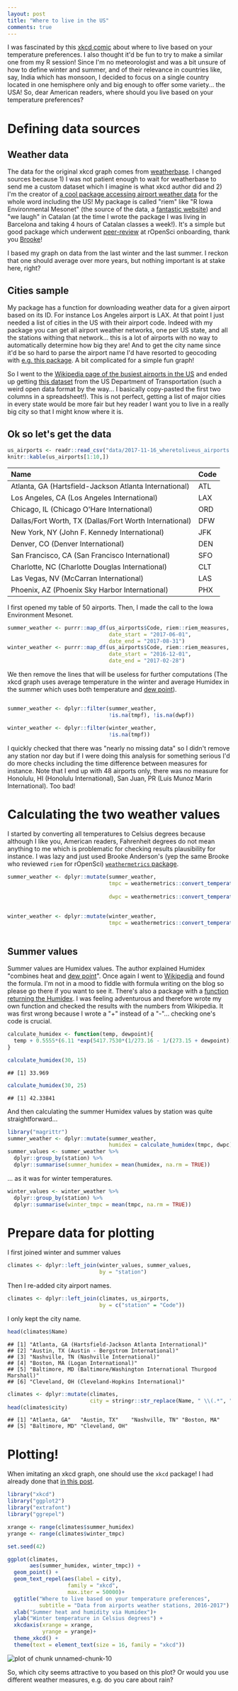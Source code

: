 ```yaml
---
layout: post
title: "Where to live in the US"
comments: true
---
```



I was fascinated by this [xkcd comic](https://xkcd.com/1916/) about where to live based on your temperature preferences. I also thought it'd be fun to try to make a similar one from my R session! Since I'm no meteorologist and was a bit unsure of how to define winter and summer, and of their relevance in countries like, say, India which has monsoon, I decided to focus on a single country located in one hemisphere only and big enough to offer some variety... the USA! So, dear American readers, where should you live based on your temperature preferences?

<!--more-->

# Defining data sources

## Weather data

The data for the original xkcd graph comes from [weatherbase](http://www.weatherbase.com/). I changed sources because 1) I was not patient enough to wait for weatherbase to send me a custom dataset which I imagine is what xkcd author did and 2) I'm the creator of [a cool package accessing airport weather data](http://ropensci.github.io/riem/) for the whole word including the US! My package is called "riem" like "R Iowa Environmental Mesonet" (the source of the data, a [fantastic website](https://mesonet.agron.iastate.edu/request/download.phtml?network=IN__ASOS)) and "we laugh" in Catalan (at the time I wrote the package I was living in Barcelona and taking 4 hours of Catalan classes a week!). It's a simple but good package which underwent [peer-review](https://github.com/ropensci/onboarding/issues/39) at rOpenSci onboarding, thank you [Brooke](https://twitter.com/gbwanderson)!

I based my graph on data from the last winter and the last summer. I reckon that one should average over more years, but nothing important is at stake here, right? 

## Cities sample

My package has a function for downloading weather data for a given airport based on its ID. For instance Los Angeles airport is LAX. At that point I just needed a list of cities in the US with their airport code. Indeed with my package you can get all airport weather networks, one per US state, and all the stations withing that network... this is a lot of airports with no way to automatically determine how big they are! And to get the city name since it'd be so hard to parse the airport name I'd have resorted to geocoding with [e.g. this package](https://github.com/ropensci/opencage). A bit complicated for a simple fun graph!

So I went to the [Wikipedia page of the busiest airports in the US](https://en.wikipedia.org/wiki/List_of_the_busiest_airports_in_the_United_States) and ended up getting [this dataset](https://www.bts.gov/content/passengers-boarded-top-50-us-airports) from the US Department of Transportation (such a weird open data format by the way... I basically copy-pasted the first two columns in a spreadsheet!). This is not perfect, getting a list of major cities in every state would be more fair but hey reader I want you to live in a really big city so that I might know where it is.

## Ok so let's get the data


```r
us_airports <- readr::read_csv("data/2017-11-16_wheretoliveus_airports.csv")
knitr::kable(us_airports[1:10,])
```



|Name                                                    |Code |
|:-------------------------------------------------------|:----|
|Atlanta, GA (Hartsfield-Jackson Atlanta International)  |ATL  |
|Los Angeles, CA (Los Angeles International)             |LAX  |
|Chicago, IL (Chicago O'Hare International)              |ORD  |
|Dallas/Fort Worth, TX (Dallas/Fort Worth International) |DFW  |
|New York, NY (John F. Kennedy International)            |JFK  |
|Denver, CO (Denver International)                       |DEN  |
|San Francisco, CA (San Francisco International)         |SFO  |
|Charlotte, NC (Charlotte Douglas International)         |CLT  |
|Las Vegas, NV (McCarran International)                  |LAS  |
|Phoenix, AZ (Phoenix Sky Harbor International)          |PHX  |

I first opened my table of 50 airports. Then, I made the call to the Iowa Environment Mesonet.

```r
summer_weather <- purrr::map_df(us_airports$Code, riem::riem_measures,
                                date_start = "2017-06-01",
                                date_end = "2017-08-31")
winter_weather <- purrr::map_df(us_airports$Code, riem::riem_measures,
                                date_start = "2016-12-01",
                                date_end = "2017-02-28")
```

We then remove the lines that will be useless for further computations (The xkcd graph uses average temperature in the winter and average Humidex in the summer which uses both temperature and [dew point](https://en.wikipedia.org/wiki/Dew_point)).

```r

summer_weather <- dplyr::filter(summer_weather,
                                !is.na(tmpf), !is.na(dwpf))

winter_weather <- dplyr::filter(winter_weather,
                                !is.na(tmpf))
```



I quickly checked that there was "nearly no missing data" so I didn't remove any station nor day but if I were doing this analysis for something serious I'd do more checks including the time difference between measures for instance. Note that I end up with 48 airports only, there was no measure for Honolulu, HI (Honolulu International), San Juan, PR (Luis Munoz Marin International). Too bad!

# Calculating the two weather values

I started by converting all temperatures to Celsius degrees because although I like you, American readers, Fahrenheit degrees do not mean anything to me which is problematic for checking results plausibility for instance. I was lazy and just used Brooke Anderson's (yep the same Brooke who reviewed `riem` for rOpenSci) [`weathermetrics` package](https://github.com/geanders/weathermetrics/).


```r
summer_weather <- dplyr::mutate(summer_weather,
                                tmpc = weathermetrics::convert_temperature(tmpf, 
                                                                           old_metric = "f", new_metric = "c"),
                                dwpc = weathermetrics::convert_temperature(dwpf, 
                                                                           old_metric = "f", new_metric = "c")) 

winter_weather <- dplyr::mutate(winter_weather,
                                tmpc = weathermetrics::convert_temperature(tmpf, 
                                                                           old_metric = "f", new_metric = "c"))
```

## Summer values

Summer values are Humidex values. The author explained Humidex "combines heat and [dew point](https://en.wikipedia.org/wiki/Dew_point)". Once again I went to [Wikipedia](https://en.wikipedia.org/wiki/Humidex) and found the formula. I'm not in a mood to fiddle with formula writing on the blog so please go there if you want to see it. There's also a package with a [function returning the Humidex](https://www.rdocumentation.org/packages/comf/versions/0.1.7/topics/calcHumidity). I was feeling adventurous and therefore wrote my own function and checked the results with the numbers from Wikipedia. It was first wrong because I wrote a "+" instead of a "-"... checking one's code is crucial.


```r
calculate_humidex <- function(temp, dewpoint){
  temp + 0.5555*(6.11 *exp(5417.7530*(1/273.16 - 1/(273.15 + dewpoint))) - 10)
}

calculate_humidex(30, 15)
```

```
## [1] 33.969
```

```r
calculate_humidex(30, 25)
```

```
## [1] 42.33841
```

And then calculating the summer Humidex values by station was quite straightforward...


```r
library("magrittr")
summer_weather <- dplyr::mutate(summer_weather,
                                humidex = calculate_humidex(tmpc, dwpc))
summer_values <- summer_weather %>%
  dplyr::group_by(station) %>%
  dplyr::summarise(summer_humidex = mean(humidex, na.rm = TRUE))
```

... as it was for winter temperatures.


```r
winter_values <- winter_weather %>%
  dplyr::group_by(station) %>%
  dplyr::summarise(winter_tmpc = mean(tmpc, na.rm = TRUE))
```

# Prepare data for plotting

I first joined winter and summer values


```r
climates <- dplyr::left_join(winter_values, summer_values,
                             by = "station")
```

Then I re-added city airport names.


```r
climates <- dplyr::left_join(climates, us_airports,
                             by = c("station" = "Code"))
```

I only kept the city name.


```r
head(climates$Name)
```

```
## [1] "Atlanta, GA (Hartsfield-Jackson Atlanta International)"              
## [2] "Austin, TX (Austin - Bergstrom International)"                       
## [3] "Nashville, TN (Nashville International)"                             
## [4] "Boston, MA (Logan International)"                                    
## [5] "Baltimore, MD (Baltimore/Washington International Thurgood Marshall)"
## [6] "Cleveland, OH (Cleveland-Hopkins International)"
```

```r
climates <- dplyr::mutate(climates, 
                          city = stringr::str_replace(Name, " \\(.*", ""))
head(climates$city)
```

```
## [1] "Atlanta, GA"   "Austin, TX"    "Nashville, TN" "Boston, MA"   
## [5] "Baltimore, MD" "Cleveland, OH"
```

# Plotting!

When imitating an xkcd graph, one should use the `xkcd` package! I had already done that [in this post](http://www.masalmon.eu/2017/05/14/evergreenreviewgraph/). 


```r
library("xkcd")
library("ggplot2")
library("extrafont")
library("ggrepel")

xrange <- range(climates$summer_humidex)
yrange <- range(climates$winter_tmpc)

set.seed(42)

ggplot(climates,
       aes(summer_humidex, winter_tmpc)) +
  geom_point() +
  geom_text_repel(aes(label = city),
                   family = "xkcd", 
                   max.iter = 50000)+
  ggtitle("Where to live based on your temperature preferences",
          subtitle = "Data from airports weather stations, 2016-2017") +
  xlab("Summer heat and humidity via Humidex")+
  ylab("Winter temperature in Celsius degrees") +
  xkcdaxis(xrange = xrange,
           yrange = yrange)+
  theme_xkcd() +
  theme(text = element_text(size = 16, family = "xkcd"))
```

![plot of chunk unnamed-chunk-10](/figure/source/2017-11-16-wheretoliveus/unnamed-chunk-10-1.png)

So, which city seems attractive to you based on this plot? Or would you use different weather measures, e.g. do you care about rain?
